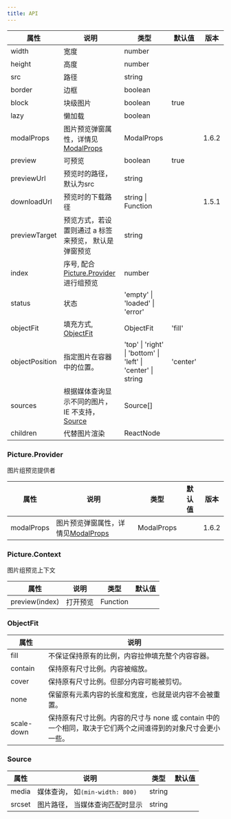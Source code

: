 ```yaml
---
title: API
---
```


| 属性 | 说明 | 类型 | 默认值 | 版本 |
| --- | --- | --- | --- | --- |
| width | 宽度 | number |  |  |
| height | 高度 | number |  |  |
| src | 路径 | string |  |  |
| border | 边框 | boolean |  |  |
| block | 块级图片 | boolean | true |  |
| lazy | 懒加载 | boolean |  |  |
| modalProps | 图片预览弹窗属性，详情见[ModalProps](/zh/procmp/feedback/modal) | ModalProps |  | 1.6.2 |
| preview | 可预览 | boolean | true |  |
| previewUrl | 预览时的路径， 默认为src | string |  |  |
| downloadUrl | 预览时的下载路径 | string \| Function |  | 1.5.1 |
| previewTarget | 预览方式，若设置则通过 a 标签来预览， 默认是弹窗预览 | string |  |  |
| index | 序号, 配合[Picture.Provider](#pictureprovider)进行组预览 | number |  |  |
| status | 状态 | 'empty' \| 'loaded' \| 'error' |  |  |
| objectFit | 填充方式, [ObjectFit](#objectfit) | ObjectFit | 'fill' |  |
| objectPosition | 指定图片在容器中的位置。 | 'top' \| 'right' \| 'bottom' \| 'left' \| 'center' \| string | 'center' |  |
| sources | 根据媒体查询显示不同的图片，IE 不支持，[Source](#source) | Source[] |   |  |
| children | 代替图片渲染 | ReactNode |   |  |

### Picture.Provider

图片组预览提供者

| 属性 | 说明 | 类型 | 默认值 | 版本 |
| --- | --- | --- | --- | --- |
| modalProps | 图片预览弹窗属性，详情见[ModalProps](/zh/procmp/feedback/modal) | ModalProps |  | 1.6.2 |

### Picture.Context

图片组预览上下文

| 属性 | 说明 | 类型 | 默认值 |
| --- | --- | --- | --- |
| preview(index) | 打开预览 | Function |  |

### ObjectFit

| 属性 | 说明  | 
| --- | --- | 
| fill | 不保证保持原有的比例，内容拉伸填充整个内容容器。 | 
| contain | 保持原有尺寸比例。内容被缩放。 | 
| cover | 保持原有尺寸比例。但部分内容可能被剪切。 | 
| none | 保留原有元素内容的长度和宽度，也就是说内容不会被重置。 | 
| scale-down | 保持原有尺寸比例。内容的尺寸与 none 或 contain 中的一个相同，取决于它们两个之间谁得到的对象尺寸会更小一些。 | 

### Source

| 属性 | 说明 | 类型 | 默认值 |
| --- | --- | --- | --- |
| media | 媒体查询， 如`(min-width: 800)` | string |  |
| srcset | 图片路径， 当媒体查询匹配时显示 | string |  |
